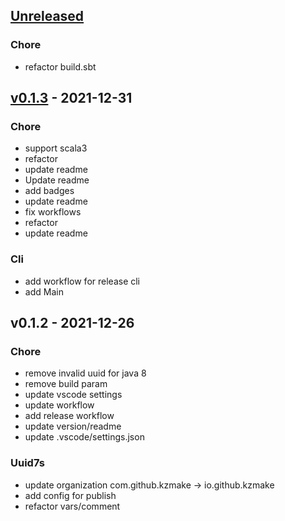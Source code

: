 <a name="unreleased"></a>
## [Unreleased]

### Chore
- refactor build.sbt


<a name="v0.1.3"></a>
## [v0.1.3] - 2021-12-31
### Chore
- support scala3
- refactor
- update readme
- Update readme
- add badges
- update readme
- fix workflows
- refactor
- update readme

### Cli
- add workflow for release cli
- add Main


<a name="v0.1.2"></a>
## v0.1.2 - 2021-12-26
### Chore
- remove invalid uuid for java 8
- remove build param
- update vscode settings
- update workflow
- add release workflow
- update version/readme
- update .vscode/settings.json

### Uuid7s
- update organization com.github.kzmake -> io.github.kzmake
- add config for publish
- refactor vars/comment


[Unreleased]: https://github.com/kzmake/uuid7s/compare/v0.1.3...HEAD
[v0.1.3]: https://github.com/kzmake/uuid7s/compare/v0.1.2...v0.1.3
